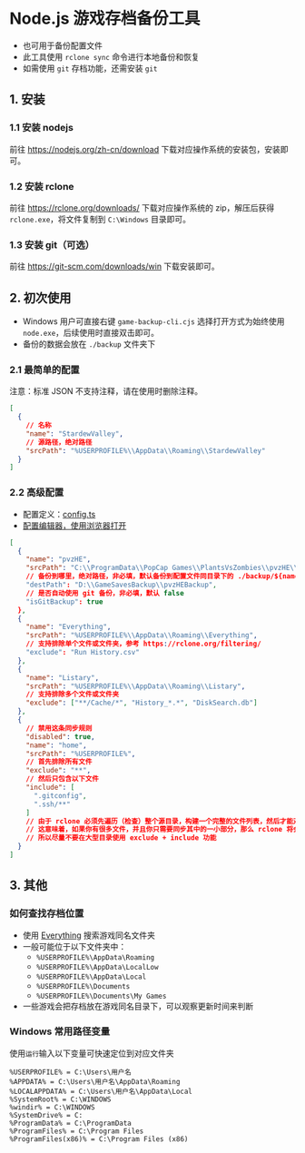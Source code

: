 # Node.js 游戏存档备份工具

- 也可用于备份配置文件
- 此工具使用 `rclone sync` 命令进行本地备份和恢复
- 如需使用 `git` 存档功能，还需安装 `git`

## 1. 安装

### 1.1 安装 nodejs

前往 https://nodejs.org/zh-cn/download 下载对应操作系统的安装包，安装即可。

### 1.2 安装 rclone

前往 https://rclone.org/downloads/ 下载对应操作系统的 zip，解压后获得 `rclone.exe`，将文件复制到 `C:\Windows` 目录即可。

### 1.3 安装 git（可选）

前往 https://git-scm.com/downloads/win 下载安装即可。

## 2. 初次使用

- Windows 用户可直接右键 `game-backup-cli.cjs` 选择打开方式为始终使用 `node.exe`，后续使用时直接双击即可。
- 备份的数据会放在 `./backup` 文件夹下

### 2.1 最简单的配置

注意：标准 JSON 不支持注释，请在使用时删除注释。

```json
[
  {
    // 名称
    "name": "StardewValley",
    // 源路径，绝对路径
    "srcPath": "%USERPROFILE%\\AppData\\Roaming\\StardewValley"
  }
]
```

### 2.2 高级配置

- 配置定义：[config.ts](./src/types/config.ts)
- [配置编辑器，使用浏览器打开](./docs/index.html)

```json
[
  {
    "name": "pvzHE",
    "srcPath": "C:\\ProgramData\\PopCap Games\\PlantsVsZombies\\pvzHE\\yourdata",
    // 备份到哪里，绝对路径，非必填，默认备份到配置文件同目录下的 ./backup/${name} 文件夹
    "destPath": "D:\\GameSavesBackup\\pvzHEBackup",
    // 是否自动使用 git 备份，非必填，默认 false
    "isGitBackup": true
  },
  {
    "name": "Everything",
    "srcPath": "%USERPROFILE%\\AppData\\Roaming\\Everything",
    // 支持排除单个文件或文件夹，参考 https://rclone.org/filtering/
    "exclude": "Run History.csv"
  },
  {
    "name": "Listary",
    "srcPath": "%USERPROFILE%\\AppData\\Roaming\\Listary",
    // 支持排除多个文件或文件夹
    "exclude": ["**/Cache/*", "History_*.*", "DiskSearch.db"]
  },
  {
    // 禁用这条同步规则
    "disabled": true,
    "name": "home",
    "srcPath": "%USERPROFILE%",
    // 首先排除所有文件
    "exclude": "**",
    // 然后只包含以下文件
    "include": [
      ".gitconfig",
      ".ssh/**"
    ]
    // 由于 rclone 必须先遍历（检查）整个源目录，构建一个完整的文件列表，然后才能对这个列表应用你的 --include 和 --exclude 规则。
    // 这意味着，如果你有很多文件，并且你只需要同步其中的一小部分，那么 rclone 将会花费很长时间来遍历整个源目录。
    // 所以尽量不要在大型目录使用 exclude + include 功能
  }
]
```

## 3. 其他

### 如何查找存档位置

- 使用 [Everything](https://www.voidtools.com/zh-cn/downloads/) 搜索游戏同名文件夹
- 一般可能位于以下文件夹中：
  - `%USERPROFILE%\AppData\Roaming`
  - `%USERPROFILE%\AppData\LocalLow`
  - `%USERPROFILE%\AppData\Local`
  - `%USERPROFILE%\Documents`
  - `%USERPROFILE%\Documents\My Games`
- 一些游戏会把存档放在游戏同名目录下，可以观察更新时间来判断

### Windows 常用路径变量

使用`运行`输入以下变量可快速定位到对应文件夹

```
%USERPROFILE% = C:\Users\用户名
%APPDATA% = C:\Users\用户名\AppData\Roaming
%LOCALAPPDATA% = C:\Users\用户名\AppData\Local
%SystemRoot% = C:\WINDOWS
%windir% = C:\WINDOWS
%SystemDrive% = C:
%ProgramData% = C:\ProgramData
%ProgramFiles% = C:\Program Files
%ProgramFiles(x86)% = C:\Program Files (x86)
```
